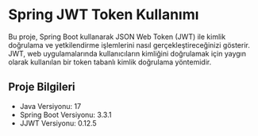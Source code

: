 # Spring JWT Token Kullanımı
Bu proje, Spring Boot kullanarak JSON Web Token (JWT) ile kimlik doğrulama ve yetkilendirme işlemlerini nasıl gerçekleştireceğinizi gösterir. JWT, web uygulamalarında kullanıcıların kimliğini doğrulamak için yaygın olarak kullanılan bir token tabanlı kimlik doğrulama yöntemidir.

## Proje Bilgileri
- Java Versiyonu: 17
- Spring Boot Versiyonu: 3.3.1
- JJWT Versiyonu: 0.12.5

